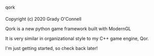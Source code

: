qork
####

Copyright (c) 2020 Grady O'Connell

Qork is a new python game framework built with ModernGL

It is very similar in organizational style to my C++ game engine, Qor.

I'm just getting started, so check back later!

